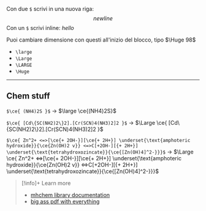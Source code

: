 Con due `$` scrivi in una nuova riga: 
$$newline$$
Con un `$` scrivi inline: $hello$

Puoi cambiare dimensione con questi all'inizio del blocco, tipo $\Huge 98$
- `\large`
- `\Large`
- `\LARGE`
- `\Huge`

---

## Chem stuff

`$\ce{ (NH4)2S }$` -> $\large \ce{(NH4)2S}$

`$\ce{ [Cd\{SC(NH2)2\}2].[Cr(SCN)4(NH3)2]2 }$` -> $\Large \ce{ [Cd\{SC(NH2)2\}2].[Cr(SCN)4(NH3)2]2 }$

`$\ce{ Zn^2+ <=>[\ce{+ 2OH-}][\ce{+ 2H+}] \underset{\text{amphoteric hydroxide}}{\ce{Zn(OH)2 v}} <=>C[+2OH-][{+ 2H+}] \underset{\text{tetrahydroxozincate}}{\ce{[Zn(OH)4]^2-}}}$` -> $\Large \ce{ Zn^2+ <=>[\ce{+ 2OH-}][\ce{+ 2H+}] \underset{\text{amphoteric hydroxide}}{\ce{Zn(OH)2 v}} <=>C[+2OH-][{+ 2H+}] \underset{\text{tetrahydroxozincate}}{\ce{[Zn(OH)4]^2-}}}$

> [!info]+ Learn more
> - [mhchem library documentation](https://docs.mathjax.org/en/latest/input/tex/extensions/mhchem.html)
> - [big ass pdf with everything](https://ctan.mirror.garr.it/mirrors/ctan/macros/latex/contrib/mhchem/mhchem.pdf)